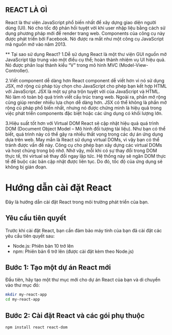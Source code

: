 ## REACT LÀ GÌ
React là thư viện JavaScript phổ biến nhất để xây dựng giao diện người dùng (UI). Nó cho tốc độ phản hồi tuyệt vời khi user nhập liệu bằng cách sử dụng phương pháp mới để render trang web.
Components của công cụ này được phát triển bởi Facebook. Nó được ra mắt như một công cụ JavaScript mã nguồn mở vào năm 2013.

** Tại sao sử dụng React?
1.Dễ sử dụng
React là một thư viện GUI nguồn mở JavaScript tập trung vào một điều cụ thể; hoàn thành nhiệm vụ UI hiệu quả. Nó được phân loại thành kiểu “V” trong mô hình MVC (Model-View-Controller).

2.Viết component dễ dàng hơn
React component dễ viết hơn vì nó sử dụng JSX, mở rộng cú pháp tùy chọn cho JavaScript cho phép bạn kết hợp HTML với JavaScript.
JSX là một sự pha trộn tuyệt vời của JavaScript và HTML. Nó làm rõ toàn bộ quá trình viết cấu trúc trang web. Ngoài ra, phần mở rộng cũng giúp render nhiều lựa chọn dễ dàng hơn.
JSX có thể không là phần mở rộng cú pháp phổ biến nhất, nhưng nó được chứng minh là hiệu quả trong việc phát triển components đặc biệt hoặc các ứng dụng có khối lượng lớn.

3.Hiệu suất tốt hơn với Virtual DOM
React sẽ cập nhật hiệu quả quá trình DOM (Document Object Model – Mô hình đối tượng tài liệu). Như bạn có thể biết, quá trình này có thể gây ra nhiều thất vọng trong các dự án ứng dụng dựa trên web. May mắn là React sử dụng virtual DOMs, vì vậy bạn có thể tránh được vấn đề này.
Công cụ cho phép bạn xây dựng các virtual DOMs và host chúng trong bộ nhớ. Nhờ vậy, mỗi khi có sự thay đổi trong DOM thực tế, thì virtual sẽ thay đổi ngay lập tức.
Hệ thống này sẽ ngăn DOM thực tế để buộc các bản cập nhật được liên tục. Do đó, tốc độ của ứng dụng sẽ không bị gián đoạn.


# Hướng dẫn cài đặt React
Đây là hướng dẫn cài đặt React trong môi trường phát triển của bạn.

## Yêu cầu tiên quyết
Trước khi cài đặt React, bạn cần đảm bảo máy tính của bạn đã cài đặt các yêu cầu tiên quyết sau:
- Node.js: Phiên bản 10 trở lên
- npm: Phiên bản 6 trở lên (được cài đặt kèm theo Node.js)

## Bước 1: Tạo một dự án React mới
Đầu tiên, hãy tạo một thư mục mới cho dự án React của bạn và di chuyển vào thư mục đó:
```bash
mkdir my-react-app
cd my-react-app
```
## Bước 2: Cài đặt React và các gói phụ thuộc
`npm install react react-dom`

